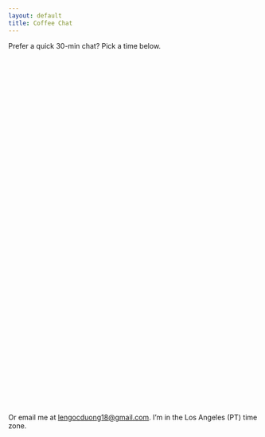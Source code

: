```yaml
---
layout: default
title: Coffee Chat
---
```


Prefer a quick 30-min chat? Pick a time below.

<div class="section-card">
  <!-- Replace the URL if you prefer Cal.com -->
  <div class="calendly-inline-widget"
       data-url="https://calendly.com/lengocduong18/30min"
       style="min-width:320px;height:700px;"></div>
  <script src="https://assets.calendly.com/assets/external/widget.js" async></script>
</div>

<p>Or email me at <a href="mailto:lengocduong18@gmail.com">lengocduong18@gmail.com</a>. I’m in the Los Angeles (PT) time zone.</p>
